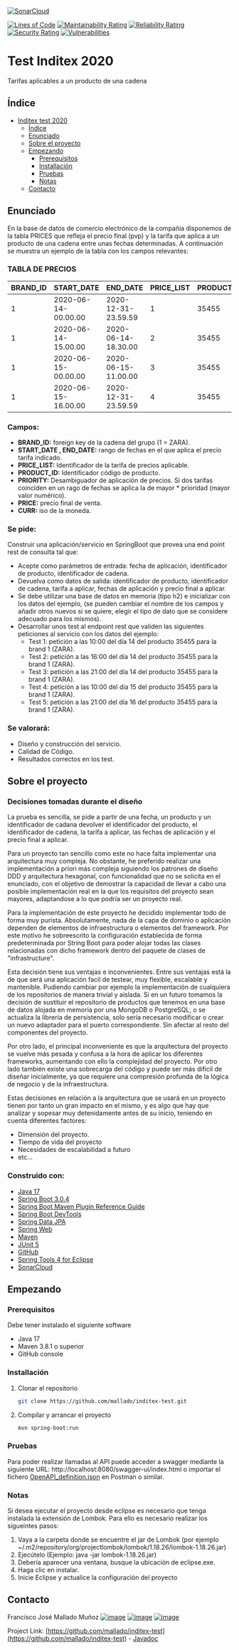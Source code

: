 [![SonarCloud](https://sonarcloud.io/images/project_badges/sonarcloud-black.svg)](https://sonarcloud.io/dashboard?id=mallado_inditex-test)

[![Lines of Code](https://sonarcloud.io/api/project_badges/measure?project=mallado_inditex-test&metric=ncloc)](https://sonarcloud.io/dashboard?id=mallado_inditex-test)
[![Maintainability Rating](https://sonarcloud.io/api/project_badges/measure?project=mallado_inditex-test&metric=sqale_rating)](https://sonarcloud.io/dashboard?id=mallado_inditex-test)
[![Reliability Rating](https://sonarcloud.io/api/project_badges/measure?project=mallado_inditex-test&metric=reliability_rating)](https://sonarcloud.io/dashboard?id=mallado_inditex-test)
[![Security Rating](https://sonarcloud.io/api/project_badges/measure?project=mallado_inditex-test&metric=security_rating)](https://sonarcloud.io/dashboard?id=mallado_inditex-test)
[![Vulnerabilities](https://sonarcloud.io/api/project_badges/measure?project=mallado_inditex-test&metric=vulnerabilities)](https://sonarcloud.io/dashboard?id=mallado_inditex-test)

<!-- PROJECTO -->

# Test Inditex 2020
Tarifas aplicables a un producto de una cadena</h3>

## Índice

- [Inditex test 2020](#test-inditex-2020)
	* [Índice](#test-inditex-2020)
	* [Enunciado](#enunciado)
	* [Sobre el proyecto](#sobre-el-proyecto)
	* [Empezando](#empezando)
		+ [Prerequisitos](#prerequisitos)
		+ [Installación](#prerequisitos)
		+ [Pruebas](#pruebas)
		+ [Notas](#notas)
	* [Contacto](#contacto)

<!-- SOBRE EL PROYECTO -->

## Enunciado

En la base de datos de comercio electrónico de la compañía disponemos de la tabla PRICES que refleja el precio final (pvp) y la tarifa que aplica a un producto de una cadena entre unas fechas determinadas. A continuación se muestra un ejemplo de la tabla con los campos relevantes:
 
### TABLA DE PRECIOS
 
| BRAND_ID | START_DATE          | END_DATE            | PRICE_LIST | PRODUCT_ID | PRIORITY | PRICE | CURR |
|----------|---------------------|---------------------|------------|------------|----------|-------|------|
| 1        | 2020-06-14-00.00.00 | 2020-12-31-23.59.59 | 1          | 35455      | 0        | 35.50 | EUR  |
| 1        | 2020-06-14-15.00.00 | 2020-06-14-18.30.00 | 2          | 35455      | 1        | 25.45 | EUR  |
| 1        | 2020-06-15-00.00.00 | 2020-06-15-11.00.00 | 3          | 35455      | 1        | 30.50 | EUR  |
| 1        | 2020-06-15-16.00.00 | 2020-12-31-23.59.59 | 4          | 35455      | 1        | 38.95 | EUR  |
 
### Campos: 

* **BRAND_ID:** foreign key de la cadena del grupo (1 = ZARA).
* **START_DATE , END_DATE:** rango de fechas en el que aplica el precio tarifa indicado.
* **PRICE_LIST:** Identificador de la tarifa de precios aplicable.
* **PRODUCT_ID:** Identificador código de producto.
* **PRIORITY:** Desambiguador de aplicación de precios. Si dos tarifas coinciden en un rago de fechas se aplica la de mayor * prioridad (mayor valor numérico).
* **PRICE:** precio final de venta.
* **CURR:** iso de la moneda.

### Se pide:
Construir una aplicación/servicio en SpringBoot que provea una end point rest de consulta  tal que:
 
* Acepte como parámetros de entrada: fecha de aplicación, identificador de producto, identificador de cadena.
* Devuelva como datos de salida: identificador de producto, identificador de cadena, tarifa a aplicar, fechas de aplicación y precio final a aplicar.
* Se debe utilizar una base de datos en memoria (tipo h2) e inicializar con los datos del ejemplo, (se pueden cambiar el nombre de los campos y añadir otros nuevos si se quiere, elegir el tipo de dato que se considere adecuado para los mismos).           
* Desarrollar unos test al endpoint rest que  validen las siguientes peticiones al servicio con los datos del ejemplo:                                                                                   
	+ Test 1: petición a las 10:00 del día 14 del producto 35455 para la brand 1 (ZARA).
	+ Test 2: petición a las 16:00 del día 14 del producto 35455 para la brand 1 (ZARA).
	+ Test 3: petición a las 21:00 del día 14 del producto 35455 para la brand 1 (ZARA).
	+ Test 4: petición a las 10:00 del día 15 del producto 35455 para la brand 1 (ZARA).
	+ Test 5: petición a las 21:00 del día 16 del producto 35455 para la brand 1 (ZARA).
 
### Se valorará:

* Diseño y construcción del servicio.
* Calidad de Código.
* Resultados correctos en los test.

## Sobre el proyecto

### Decisiones tomadas durante el diseño

La prueba es sencilla, se pide a partir de una fecha, un producto y un identificador de cadana devolver el identificador del producto, el identificador de cadena, la tarifa a aplicar, las fechas de aplicación y el precio final a aplicar. 

Para un proyecto tan sencillo como este no hace falta implementar una arquitectura muy compleja. No obstante, he preferido realizar una implementación a priori más compleja siguiendo los patrones de diseño DDD y arquitectura hexagonal, con funcionalidad que no se solicita en el enunciado, con el objetivo de demostrar la capacidad de llevar a cabo una posible implementación real en la que los requisitos del proyecto sean mayores, adaptandose a lo que podría ser un proyecto real.

Para la implementación de este proyecto he decidido implementar todo de forma muy purista. Absolutamente, nada de la capa de dominio o aplicación dependen de elementos de infraestructura o elementos del framework. Por este motivo he sobreescrito la configuración establecida de forma predeterminada por String Boot para poder alojar todas las clases relacionadas con dicho framework dentro del paquete de clases de "infrastructure".

Esta decisión tiene sus ventajas e inconvenientes. Entre sus ventajas está la de que será una aplicación facil de testear, muy flexible, escalable y mantenible. Pudiendo cambiar por ejemplo la implementación de cualquiera de los repositorios de manera trivial y aislada. Si en un futuro tomamos la decisión de sustituir el repositorio de productos que tenemos en una base de datos alojada en memoria por una MongoDB o PostgreSQL, o se actualiza la librería de persistencia, solo sería necesario modificar o crear un nuevo adaptador para el puerto correspondiente. Sin afectar al resto del componentes del proyecto.

Por otro lado, el principal inconveniente es que la arquitectura del proyecto se vuelve más pesada y confusa a la hora de aplicar los diferentes frameworks, aumentando con ello la complejidad del proyecto. Por otro lado también existe una sobrecarga del código y puede ser más dificil de diseñar inicialmente, ya que requiere una compresión profunda de la lógica de negocio y de la infraestructura. 

Estas decisiones en relación a la arquitectura que se usará en un proyecto tienen por tanto un gran impacto en el mismo, y es algo que hay que analizar y sopesar muy detenidamente antes de su inicio, teniendo en cuenta diferentes factores:

* Dimensión del proyecto.
* Tiempo de vida del proyecto
* Necesidades de escalabilidad a futuro
* etc...


### Construido con:

* [Java 17](https://www.oracle.com/java/technologies/downloads/#java17)
* [Spring Boot 3.0.4](https://spring.io/projects/spring-boot)
* [Spring Boot Maven Plugin Reference Guide](https://docs.spring.io/spring-boot/docs/3.0.4/maven-plugin/reference/html/)
* [Spring Boot DevTools](https://docs.spring.io/spring-boot/docs/3.0.4/reference/htmlsingle/#using.devtools)
* [Spring Data JPA](https://docs.spring.io/spring-boot/docs/3.0.4/reference/htmlsingle/#data.sql.jpa-and-spring-data)
* [Spring Web](https://docs.spring.io/spring-boot/docs/3.0.4/reference/htmlsingle/#web)
* [Maven](https://maven.apache.org/)
* [JUnit 5](https://junit.org/junit5/)
* [GitHub](https://github.com/)
* [Spring Tools 4 for Eclipse](https://spring.io/tools)  
* [SonarCloud](https://sonarcloud.io)

<!-- GETTING STARTED -->

## Empezando
### Prerequisitos
Debe tener instalado el siguiente software 
* Java 17
* Maven 3.8.1 o superior 
* GitHub console

### Installación
1. Clonar el repositorio
   ```sh
   git clone https://github.com/mallado/inditex-test.git
   ```
2. Compilar y arrancar el proyecto
   ```sh
   mvn spring-boot:run
   ```
   
### Pruebas
Para poder realizar llamadas al API puede acceder a swagger mediante la siguiente URL: http://localhost:8080/swagger-ui/index.html o importar el fichero [OpenAPI_definition.json](api/OpenAPI_definition.json) en Postman o similar. 


### Notas
Si desea ejecutar el proyecto desde eclipse es necesario que tenga instalada la extensión de Lombok. Para ello es necesario realizar los sigueintes pasos:
1. Vaya a la carpeta donde se encuentre el jar de Lombok (por ejemplo ~/.m2/repository/org/projectlombok/lombok/1.18.26/lombok-1.18.26.jar)
2. Ejecútelo (Ejemplo: java -jar lombok-1.18.26.jar)
3. Debería aparecer una ventana, busque la ubicación de eclipse.exe.
4. Haga clic en instalar.
5. Inicie Eclipse y actualice la configuración del proyecto 

<!-- CONTACT -->

## Contacto

Francisco José Mallado Muñoz [![image](https://img.shields.io/badge/Gmail-D14836?style=for-the-badge&logo=gmail&logoColor=white)](mallado@gmail.com) [![image](https://img.shields.io/badge/LinkedIn-0077B5?style=for-the-badge&logo=linkedin&logoColor=white)](https://www.linkedin.com/in/fmallado/) [![image](https://img.shields.io/badge/GitHub-100000?style=for-the-badge&logo=github&logoColor=white)](https://github.com/mallado) 

Project Link: [https://github.com/mallado/inditex-test](https://github.com/mallado/inditex-test) - [Javadoc](https://github.com/mallado/inditex-test/tree/master/doc)
